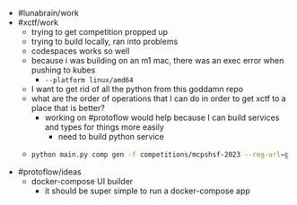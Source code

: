 - #lunabrain/work
- #xctf/work
	- trying to get competition propped up
	- trying to build locally, ran into problems
	- codespaces works so well
	- because i was building on an m1 mac, there was an exec error when pushing to kubes
		- `--platform linux/amd64`
	- I want to get rid of all the python from this goddamn repo
	- what are the order of operations that I can do in order to get xctf to a place that is better?
		- working on #protoflow would help because I can build services and types for things more easily
			- need to build python service
	- ```bash
	  python main.py comp gen -f competitions/mcpshsf-2023 --reg-url=gcr.io/mcps-hsf-316519/ --base-url=mcpshsf.com
	  ```
- #protoflow/ideas
	- docker-compose UI builder
		- it should be super simple to run a docker-compose app